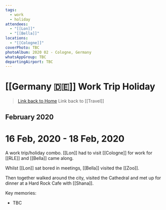 ```yaml
---
tags:
  - work
  - holiday
attendees:
  - "[[Lon]]"
  - "[[Bella]]"
locations:
  - "[[Cologne]]"
coverPhoto: TBC
photoAlbum: 2020 02 - Cologne, Germany
whatsAppGroup: TBC
departingAirport: TBC
---
```

# [[Germany 🇩🇪]] Work Trip Holiday

> [Link back to Home](obsidian://open?vault=Personal%20Notes&file=000%20Index)
> Link back to [[Travel]]

## February 2020

# 16 Feb, 2020 - 18 Feb, 2020

A work trip/holiday combo. [[Lon]] had to visit [[Cologne]] for work for [[RLE]] and [[Bella]] came along.

Whilst [[Lon]] sat bored in meetings, [[Bella]] visited the [[Zoo]].

Then together walked around the city, visited the Cathedral and met up for dinner at a Hard Rock Cafe with [[Shana]].

Key memories:
- TBC